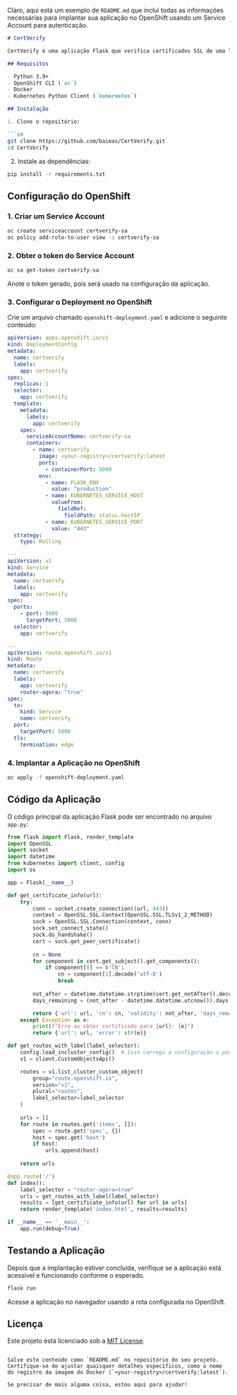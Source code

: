 Claro, aqui está um exemplo de `README.md` que inclui todas as informações necessárias para implantar sua aplicação no OpenShift usando um Service Account para autenticação.

```markdown
# CertVerify

CertVerify é uma aplicação Flask que verifica certificados SSL de uma lista de URLs e exibe informações como CN, data de validade e dias restantes para expiração.

## Requisitos

- Python 3.9+
- OpenShift CLI (`oc`)
- Docker
- Kubernetes Python Client (`kubernetes`)

## Instalação

1. Clone o repositório:

```sh
git clone https://github.com/baimas/CertVerify.git
cd CertVerify
```

2. Instale as dependências:

```sh
pip install -r requirements.txt
```

## Configuração do OpenShift

### 1. Criar um Service Account

```sh
oc create serviceaccount certverify-sa
oc policy add-role-to-user view -z certverify-sa
```

### 2. Obter o token do Service Account

```sh
oc sa get-token certverify-sa
```

Anote o token gerado, pois será usado na configuração da aplicação.

### 3. Configurar o Deployment no OpenShift

Crie um arquivo chamado `openshift-deployment.yaml` e adicione o seguinte conteúdo:

```yaml
apiVersion: apps.openshift.io/v1
kind: DeploymentConfig
metadata:
  name: certverify
  labels:
    app: certverify
spec:
  replicas: 1
  selector:
    app: certverify
  template:
    metadata:
      labels:
        app: certverify
    spec:
      serviceAccountName: certverify-sa
      containers:
        - name: certverify
          image: <your-registry>/certverify:latest
          ports:
            - containerPort: 5000
          env:
            - name: FLASK_ENV
              value: "production"
            - name: KUBERNETES_SERVICE_HOST
              valueFrom:
                fieldRef:
                  fieldPath: status.hostIP
            - name: KUBERNETES_SERVICE_PORT
              value: "443"
  strategy:
    type: Rolling

---
apiVersion: v1
kind: Service
metadata:
  name: certverify
  labels:
    app: certverify
spec:
  ports:
    - port: 5000
      targetPort: 5000
  selector:
    app: certverify

---
apiVersion: route.openshift.io/v1
kind: Route
metadata:
  name: certverify
  labels:
    app: certverify
    router-agora: "true"
spec:
  to:
    kind: Service
    name: certverify
  port:
    targetPort: 5000
  tls:
    termination: edge
```

### 4. Implantar a Aplicação no OpenShift

```sh
oc apply -f openshift-deployment.yaml
```

## Código da Aplicação

O código principal da aplicação Flask pode ser encontrado no arquivo `app.py`:

```python
from flask import Flask, render_template
import OpenSSL
import socket
import datetime
from kubernetes import client, config
import os

app = Flask(__name__)

def get_certificate_info(url):
    try:
        conn = socket.create_connection((url, 443))
        context = OpenSSL.SSL.Context(OpenSSL.SSL.TLSv1_2_METHOD)
        sock = OpenSSL.SSL.Connection(context, conn)
        sock.set_connect_state()
        sock.do_handshake()
        cert = sock.get_peer_certificate()
        
        cn = None
        for component in cert.get_subject().get_components():
            if component[0] == b'CN':
                cn = component[1].decode('utf-8')
                break
        
        not_after = datetime.datetime.strptime(cert.get_notAfter().decode('utf-8'), '%Y%m%d%H%M%SZ')
        days_remaining = (not_after - datetime.datetime.utcnow()).days

        return {'url': url, 'cn': cn, 'validity': not_after, 'days_remaining': days_remaining}
    except Exception as e:
        print(f"Erro ao obter certificado para {url}: {e}")
        return {'url': url, 'error': str(e)}

def get_routes_with_label(label_selector):
    config.load_incluster_config()  # Isso carrega a configuração a partir do Pod
    v1 = client.CustomObjectsApi()

    routes = v1.list_cluster_custom_object(
        group="route.openshift.io",
        version="v1",
        plural="routes",
        label_selector=label_selector
    )
    
    urls = []
    for route in routes.get('items', []):
        spec = route.get('spec', {})
        host = spec.get('host')
        if host:
            urls.append(host)
    
    return urls

@app.route('/')
def index():
    label_selector = "router-agora=true"
    urls = get_routes_with_label(label_selector)
    results = [get_certificate_info(url) for url in urls]
    return render_template('index.html', results=results)

if __name__ == '__main__':
    app.run(debug=True)
```

## Testando a Aplicação

Depois que a implantação estiver concluída, verifique se a aplicação está acessível e funcionando conforme o esperado.

```sh
flask run
```

Acesse a aplicação no navegador usando a rota configurada no OpenShift.

## Licença

Este projeto está licenciado sob a [MIT License](LICENSE).

```

Salve este conteúdo como `README.md` no repositório do seu projeto. Certifique-se de ajustar quaisquer detalhes específicos, como o nome do registro da imagem do Docker (`<your-registry>/certverify:latest`). 

Se precisar de mais alguma coisa, estou aqui para ajudar!
